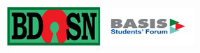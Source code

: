 <!-- [![BdOSN](/bdosn-logo.png "Bangladesh Open Source Network - BdOSN")](https://bdosn.org) -->
<img src="/bdOSN-logo.jpg" height="88" width="212" alt="bdOSN">
<img src="/bsf-logo.png" height="88" width="212" alt="BSF-DPI"> 

<!-- [![BdOSN](/bdOSN-logo.jpg "Bangladesh Open Source Network - BdOSN")](https://bdosn.org) 
[![BSF-DPI](/bsf-logo.png "BASIS Students Forum - DPI Chapter")](https://bsf.basis.org.bd) -->
